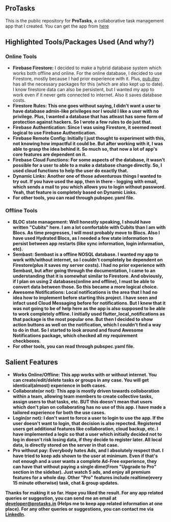 <b><h2> ProTasks </h2> </b> 

This is the public repository for <b>ProTasks</b>, a collaborative task management app that I created. You can get the app from [here](https://play.google.com/store/apps/details?id=com.application.protasks.beta)

<b><h2> Highlighted Tools/Packages Used (And why?)</h2></b> 

<b><h3> Online Tools</h3></b>

- <b> Firebase Firestore:</b> I decided to make a hybrid database system which works both offline and online. For the online database, I decided to use Firestore, mostly because I had prior experience with it. Plus, [pub.dev](https://pub.dev) has all the necessary packages for this (which are also kept up to date). I know firestore data can also be persistent, but I wanted my app to work even if it never gets connected to internet. Also it saves database costs.
- <b> Firestore Rules:<b> This one goes without saying, I didn't want a user to have database admin-like privileges nor I would I like a user with no privilege. Plus, I wanted a database that has atleast has some form of protection against hackers. So I wrote a few rules to do just that.
- <b> Firebase Authentication:</b> Since I was using Firestore, it seemed most logical to use Firebase Authentication.
- <b> Firebase Remote Config:</b> Initially I just thought to experiment with this, not knowing how impactful it could be. But after working with it, I was able to grasp the idea behind it. So much so, that now a lot of app's core features are dependent on it.
- <b> Firebase Cloud Functions:</b> For some aspects of the database, it wasn't possible for a user to able to a make a database change directly. So, I used cloud functions to help the user do exactly that.
- <b> Dynamic Links:</b> Another one of those adventurous things I wanted to try out. If you have used the app, then in there - logging with email, which sends a mail to you which allows you to login without password. Yeah, that feature is completely based on Dynamic Links.
- For other tools, you can read through <b>pubspec.yaml</b> file.

<b><h3> Offline Tools</h3></b>

- <b> BLOC state management: </b> Well honestly speaking, I should have written "Cubits" here. I am a lot comfortable with Cubits than I am with Blocs. As time progresses, I will most probably move to Blocs. Also I have used Hydrated Blocs, as I needed a few state information to persist between app restarts (like sync information, login information, etc). 
- <b> Sembast:</b> Sembast is a offline NOSQL database. I wanted my app to work with/without internet, so I couldn't completely be dependent on Firestore(plus it saves my server costs). I had no prior experience with Sembast, but after going through the documentation, I came to an understanding that it is somewhat similar to Firestore. And obviously, if I plan on using 2 databases(online and offline), I must be able to convert data between those. So this became a more logical choice.
- <b> Awesome Notifications:</b> Local notifications is the area that I had no idea how to implement before starting this project. I have seen and infact used Cloud Messaging before for notifications. But I knew that it was not going to be of help here as the app is also supposed to be able to work completely offline. I initially used flutter_local_notifications as that package is the most popular one. But then I decided to show action buttons as well on the notification, which I couldn't find a way to do in that. So I started to look around and found Awesome Notifications package, which checked all my requirement checkboxes.
- For other tools, you can read through <b>pubspec.yaml</b> file.

<b><h2> Salient Features </h2></b> 

- <b> Works Online/Offline:</b> This app works with or without internet. You can create/edit/delete tasks or groups in any case. You will get identical(almost) experience in both cases.
- <b> Collaborate(or not):</b> This app is mostly driven towards colloboration within a team, allowing team members to create collective tasks, assign users to that tasks, etc. BUT this doesn't mean that users which don't plan on collaborating has no use of this app. I have made a tailored experience for both the use cases.
- <b> Login(or not):</b> I don't want to force a user to login to use the app. If the user doesn't want to login, that decision is also repected. Registered users get additional features like collaboration, cloud backup, etc. I have implemented a logic so that a user which initially decided not to log in doesn't risk losing data, if they decide to register later. All local data, is directly stored on the server in that case.
- <b> Pro without pay:</b> Everybody hates Ads, and I absolutely respect that. I have tried to keep ads shown to the user at minimum. Even if that's not enough and a user wants a complete Ad-Free experience, they can have that without paying a single dime(From "Upgrade to Pro" section in the sidebar). Just watch 5 ads, and enjoy all premium features for a whole day.
Other "Pro" features include realtime(every 15 minute otherwise) task, chat & group updates.


<b>Thanks for making it so far.</b> Hope you liked the result. For any app related queries or suggestion, you can send me an email at [developer@protasks.in](mailto:developer@protasks.in) (Helps me to keep app related information at one place). For any other queries or suggestions, you can contact me via [LinkedIn](https://www.linkedin.com/in/abhishek-97099b125/).